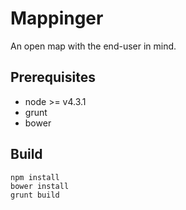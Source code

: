# Mappinger
An open map with the end-user in mind.

## Prerequisites
- node >= v4.3.1
- grunt
- bower


## Build
```
npm install
bower install
grunt build
```
